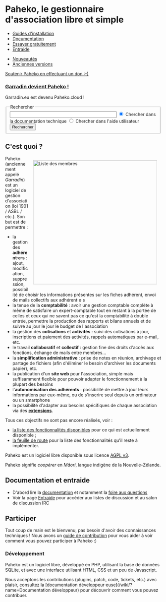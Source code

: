 # Paheko, le gestionnaire d'association libre et simple

<nav id="gnav">

* [Guides d'installation](/wiki/?name=Installation)
* [Documentation](/wiki/?name=Documentation)
* <a href="https://paheko.cloud/" target="_blank">Essayer gratuitement</a>
* [Entraide](/wiki/?name=Entraide)

<ul id="download">
	<li><a href="$ROOT/wiki/?name=Changelog">Nouveautés</a></li>
	<li><a href="$ROOT/uvlist">Anciennes versions</a></li>
</ul>

</nav>

<p id="give"><a href="https://kd2.org/soutien.html" target="_blank">Soutenir Paheko en effectuant un don :-)</a></p>

<h3><a href="https://paheko.cloud/garradin-devient-paheko" target="_blank">Garradin devient Paheko !</a></h3>

<p>Garradin.eu est devenu Paheko.cloud !</p>

<form method="GET" action="$ROOT/wiki" onsubmit="var t = this.querySelector('[type=radio]:checked'); this.querySelector('[name=s]').name=t.dataset.name; this.action=t.dataset.action; this.target=t.dataset.target;">
<fieldset class="searchForm searchFormWiki">
	<legend>Rechercher</legend>
	<input type="search" name="s" size="40" value="" />
	<label><input type="radio" name="t" value="" data-name="s" data-action="/paheko/wiki" data-target="" checked="checked" /> Chercher dans la documentation technique</label>
	<label><input type="radio" name="t" value="1" data-action="https://paheko.cloud/search" data-name="search" data-target="_blank" /> Chercher dans l'aide utilisateur</label>
	<input type="submit" value="Rechercher" />
</fieldset>
</form>

<script type="text/javascript">
document.head.innerHTML += `<style type="text/css">
#give {
	text-align: center;
	padding: 1em;
}

#give a {
	display: inline-block;
	padding: .5em;
	padding-left: 70px;
	border-radius: .5em;
	font-size: 1.5em;
	background: #ffc url("https://kd2.org/soutien/coins.png") no-repeat .5em .5em;
	border: 2px solid #990;
}

#gnav ul {
	display: flex;
	padding: 0;
	margin: 1em;
	margin-bottom: 1em;
	font-size: 1.2em;
	list-style: none;
	justify-content: center;
	align-items: center;
}

#gnav li {
	margin: 0;
	padding: 0;
	font-size: 1.2em;
	margin: .5em;
	text-align: center;
}

#gnav li a {
	height: 100%;
	padding: .5rem;
	background: #ddf;
	color: black;
	display: flex;
	align-items: center;
	justify-content: center;
	border-radius: .5em;
	border: 2px solid #99f;
	text-decoration: none;
}

#gnav li strong, #gnav li em {
	height: 100%;
	padding: .5rem;
	display: block;
}

#gnav li a:hover {
	text-decoration: underline;
	opacity: 0.7;
}

#download li {
	font-size: 1em;
}

#download li a {
	border-color: #060;
	background: #dfd;
}

.searchForm {
	border: 1px solid #ccc;
	border-radius: 5px;
	padding: .5em;
	margin: 1em auto;
	max-width: 30em;
	text-align: center;
}

.searchForm input[type=search] {
	border-color: #333;
}
`;

function isNewerVersion (oldVer, newVer) {
	const oldParts = oldVer.split('.')
	const newParts = newVer.split('.')
	for (var i = 0; i < newParts.length; i++) {
		const a = ~~newParts[i] // parse int
		const b = ~~oldParts[i] // parse int
		if (a > b) return true
		if (a < b) return false
	}
	return false
}

fetch('/paheko/juvlist?'+(+(new Date))).then((r) => {
	r.json().then((list) => {
		let last;
		let selected;

		list.forEach((file) => {
			var v = file.name.match(/^paheko-(.*)\.tar\./);

			if (!v || v[1].match(/-(alpha|rc|beta)/)) {
				return;
			}

			if (!last || isNewerVersion(last, v[1])) {
				last = v[1];
				selected = file;
			}
		});

		let days = ((+new Date)/1000 - selected.mtime) / 3600 / 24;

		if (days < 31) {
			time = Math.ceil(days) + ' jours';
		}
		else if (days >= 31) {
			time = Math.round(days / 30.5) + ' mois';
		}

		document.querySelector('#download').innerHTML = `<li><strong>Dernière version : ${last}</strong></li>
			<li><em>il y a ${time}</em></li>
			<li><a href="$ROOT/uv/${selected.name}">Télécharger</a></li>` + document.querySelector('#download').innerHTML;
	});
});
</script>

## C'est quoi ?

<a href="$ROOT/raw/7bb068963b9f6301b27b81fe925caae9e86a229b?m=image/png" target="_blank" style="float: right; margin: 1em;"><img src="/paheko/raw/7bb068963b9f6301b27b81fe925caae9e86a229b?m=image/png" alt="Liste des membres" width="400" /></a>

Paheko (anciennement appelé <em>Garradin</em>) est un logiciel de gestion d'association (loi 1901 / ASBL / etc.). Son but est de permettre :

*  la gestion des __adhérent⋅e⋅s__ : ajout, modification, suppression, possibilité de choisir les informations présentes sur les fiches adhérent, envoi de mails collectifs aux adhérent⋅e⋅s
*  la tenue de la __comptabilité__ : avoir une gestion comptable complète à même de satisfaire un expert-comptable tout en restant à la portée de celles et ceux qui ne savent pas ce qu'est la comptabilité à double entrée, permettre la production des rapports et bilans annuels et de suivre au jour le jour le budget de l'association
*  la gestion des __cotisations__ et __activités__ : suivi des cotisations à jour, inscriptions et paiement des activités, rappels automatiques par e-mail, etc.
*  le travail __collaboratif__ et __collectif__ : gestion fine des droits d'accès aux fonctions, échange de mails entre membres…
*  la __simplification administrative__ : prise de notes en réunion, archivage et partage de fichiers (afin d'éliminer le besoin d'archiver les documents papier), etc.
*  la publication d'un __site web__ pour l'association, simple mais suffisamment flexible pour pouvoir adapter le fonctionnement à la plupart des besoins
*  l'__autonomisation des adhérents__ : possibilité de mettre à jour leurs informations par eux-même, ou de s'inscrire seul depuis un ordinateur ou un smartphone
*  la possibilité d'adapter aux besoins spécifiques de chaque association via des [__extensions__](/wiki/?name=Extensions).

Tous ces objectifs ne sont pas encore réalisés, voir :

* [la liste des fonctionnalités disponibles](/wiki/?name=Fonctionnalités) pour ce qui est actuellement disponible ;
* [la feuille de route](/wiki/?name=Roadmap) pour la liste des fonctionnalités qu'il reste à implémenter.

Paheko est un logiciel libre disponible sous licence [AGPL v3](https://www.gnu.org/licenses/why-affero-gpl.fr.html).

Paheko signifie *coopérer* en *Māori*, langue indigène de la Nouvelle-Zélande.

## Documentation et entraide

* D'abord lire la [documentation](/wiki/?name=Documentation) et notamment la [foire aux questions](/wiki/?name=FAQ)
* Voir la page [Entraide](/wiki/?name=Entraide) pour accéder aux listes de discussion et au salon de discussion IRC

## Participer

Tout coup de main est le bienvenu, pas besoin d'avoir des connaissances techniques ! Nous avons un [guide de contribution](/wiki/?name=Contribuer) pour vous aider à voir comment vous pouvez participer à Paheko :)

### Développement

Paheko est un logiciel libre, développé en PHP, utilisant la base de données SQLite, et avec une interface utilisant HTML, CSS et un peu de Javascript.

Nous acceptons les contributions (plugins, patch, code, tickets, etc.) avec plaisir, consultez la [documentation développeur⋅euse](/wiki/?name=Documentation développeur) pour découvrir comment vous pouvez contribuer.
